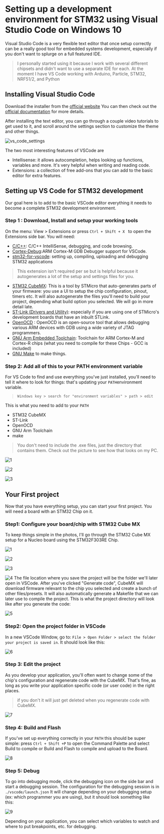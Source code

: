 # Setting up a development environment for STM32 using Visual Studio Code on Windows 10
Visual Studio Code is a very flexible text editor that once setup correctly can be a really good tool for
embedded systems development, especially if you don't want to splurge on a full featured IDE.

> I personally started using it because I work with several different chipsets and didn't want to use a separate IDE for each. At the moment I have VS Code working with Arduino, Particle, STM32, NRF51/2, and Python

## Installing Visual Studio Code
Download the installer from the [official website](https://code.visualstudio.com/download)
You can then check out the [official documentation](https://code.visualstudio.com/docs/setup/windows) for more details.

After installing the text editor, you can go through a couple video tutorials to get used to it, and scroll around the settings section to customize the theme and other things.

![vs_code_settings](./STM32/vscode_settings.png)

The two most interesting features of VSCode are
* Intellisense: it allows autocompletion, helps looking up functions, variables and more. It's very helpful when writing and reading code.
* Extensions: a collection of free add-ons that you can add to the basic editor for extra features.

## Setting up VS Code for STM32 development
Our goal here is to add to the basic VSCode editor everything it needs to become a complete STM32 development environment.
### Step 1 : Download, Install and setup your working tools
On the menu: View > Extensions or press ```Ctrl + Shift + X ``` to open the Extensions side bar. You will need:
* [C/C++](https://marketplace.visualstudio.com/items?itemName=ms-vscode.cpptools): C/C++ IntelliSense, debugging, and code browsing.
* [Cortex-Debug](https://marketplace.visualstudio.com/items?itemName=marus25.cortex-debug):ARM Cortex-M GDB Debugger support for VSCode.
* [stm32-for-vscode](https://marketplace.visualstudio.com/items?itemName=bmd.stm32-for-vscode): setting up, compiling, uploading and debugging STM32 applications
>This extension isn't required per se but is helpful because it autogenerates a lot of the setup and settings files for you.

* [STM32 CubeMX](https://www.st.com/en/development-tools/stm32cubemx.html): This is a tool by STMicro that auto-generates parts of your firmware: you use a UI to setup the chip configuration, pinout, timers etc. It will also autogenerate the files you'll need to build your project, depending what build option you selected. We will go in more detail late.
* [ST-Link (Drivers and Utility)](https://www.st.com/en/development-tools/st-link-v2.html): especially if you are using one of STMicro's development boards that have an inbuilt STLink.
* [OpenOCD](https://gnutoolchains.com/arm-eabi/openocd/) : OpenOCD is an open-source tool that allows debugging various ARM devices with GDB using a wide variety of JTAG programmers.
* [GNU Arm Embedded Toolchain](https://developer.arm.com/open-source/gnu-toolchain/gnu-rm/downloads): Toolchain for ARM Cortex-M and Cortex-R chips (what you need to compile for these Chips - GCC is included)
* [GNU Make](http://gnuwin32.sourceforge.net/packages/make.htm) to make things.

### Step 2: Add all of this to your PATH environment variable
For VS Code to find and use everything you've just installed, you'll need to tell it where to look for things: that's updating your ```PATH```environment variable.
> ```Windows key > search for "environment variables" > path > edit```

This is what you need to add to your ```PATH```
* STM32 CubeMX
* ST-Link
* OpenOCD
* GNU Arm Toolchain
* make
> You don't need to include the .exe files, just the directory that contains them. Check out the picture to see how that looks on my PC.

![1](./vs_code_path.png)

![2](./vs_code_path_2.png)

![3](./vs_code_path_3.png)

## Your First project
Now that you have everything setup, you can start your first project. You will need a board with an STM32 Chip on it.

### Step1: Configure your board/chip with STM32 Cube MX
To keep things simple in the photos, I'll go through the STM32 Cube MX setup for a Nucleo board using the STM32F303RE Chip.

![1](./cube_setup1.png)

![2](./cube_setup2.png)

![3](./cube_setup3.png)

![4](./cube_setup4.png)
The file location where you save the project will be the folder we'll later open in VSCode.
After you've clicked "Generate code", CubeMX will download firmware relevant to the chip you selected and create a bunch of other files/presets. It will also automatically generate a Makefile that we can later use to compile the project. This is what the project directory will look like after you generate the code:

![5](./files.png)

### Step2: Open the project folder in VSCode

In a new VSCode Window, go to: ```File > Open Folder > select the folder your project is saved in```. It should look like this:

![6](./project.png)

### Step 3: Edit the project

As you develop your application, you'll often want to change some of the chip's configuration and regenerate code with the CubeMX. That's fine, as long as you write your application specific code (or user code) in the right places.

>if you don't it will just get deleted when you regenerate code with CubeMX.

![7](./usercode.png)

### Step 4: Build and Flash

If you've set up everything correctly in your ```PATH``` this should be super simple: press ```Ctrl + Shift +P``` to open the Command Palette and select Build to compile or Build and Flash to compile and upload to the Board.

![8](./build.png)

### Step 5: Debug
To go into debugging mode, click the debugging icon on the side bar and start a debugging session. The configuration for the debugging session is in ```./vscode/launch.json```
It will change depending on your debugging setup (ex: which programmer you are using), but it should look something like this:

![9](./debug.png)

Depending on your application, you can select which variables to watch and where to put breakpoints, etc. for debugging.
